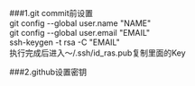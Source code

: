 ###1.git commit前设置  
git config --global user.name "NAME"  
git config --global user.email "EMAIL"  
ssh-keygen -t rsa -C "EMAIL"  
执行完成后进入～/.ssh/id_ras.pub复制里面的Key

###2.github设置密钥
